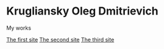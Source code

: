 # Krugliansky Oleg Dmitrievich
My works

[The first site](https://olegwebit.github.io/The%20first%20(golden)/index.html)
[The second site](https://olegwebit.github.io/Second%20site(Mogo)/index.html)
[The third site](https://olegwebit.github.io/index.html)
